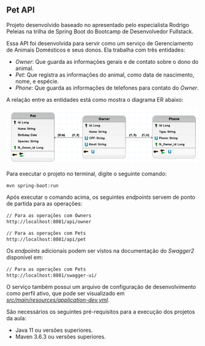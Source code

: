 <h2>Pet API</h2>

Projeto desenvolvido baseado no apresentado pelo especialista Rodrigo Peleias na trilha de Spring Boot do Bootcamp de Desenvolvedor Fullstack.

Essa API foi desenvolvida para servir como um serviço de Gerenciamento de Animais Domésticos e seus donos. Ela trabalha com três entidades:
* _Owner_: Que guarda as informações gerais e de contato sobre o dono do animal.
* _Pet_: Que registra as informações do animal, como data de nascimento, nome, e espécie.
* _Phone_: Que guarda as informações de telefones para contato do _Owner_.

A relação entre as entidades está como mostra o diagrama ER abaixo:

![DIAGRAMA_ER](https://github.com/Djeymisson/santander-fullstack-developer/blob/main/spring-boot/pet-api/er_diagram.png)

Para executar o projeto no terminal, digite o seguinte comando:

```shell script
mvn spring-boot:run 
```

Após executar o comando acima, os seguintes _endpoints_ servem de ponto de partida para as operações:

```
// Para as operações com Owners
http://localhost:8081/api/owner 
```

```
// Para as operações com Pets
http://localhost:8081/api/pet
```

Os _endpoints_ adicionais podem ser vistos na documentação do _Swagger2_ disponível em:

```
// Para as operações com Pets
http://localhost:8081/swagger-ui/
```

O serviço também possui um arquivo de configuração de desenvolvimento como perfil ativo, que pode ser visualizado em [_src/main/resources/application-dev.yml_](https://github.com/Djeymisson/santander-fullstack-developer/blob/main/spring-boot/pet-api/src/main/resources/application-dev.yml).

São necessários os seguintes pré-requisitos para a execução dos projetos da aula:

* Java 11 ou versões superiores.
* Maven 3.6.3 ou versões superiores.
